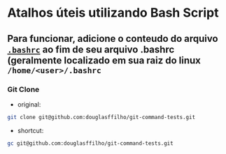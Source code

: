 # Atalhos úteis utilizando Bash Script
## Para funcionar, adicione o conteudo do arquivo [`.bashrc`](https://github.com/douglasffilho/git-command-tests/edit/master/.bashrc) ao fim de seu arquivo .bashrc (geralmente localizado em sua raiz do linux `/home/<user>/.bashrc`

### Git Clone
- original:
```bash
git clone git@github.com:douglasffilho/git-command-tests.git
```
- shortcut:
```bash
gc git@github.com:douglasffilho/git-command-tests.git
```
